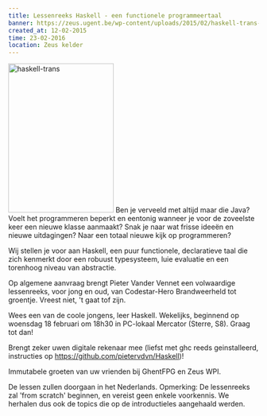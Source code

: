 ```yaml
---
title: Lessenreeks Haskell - een functionele programmeertaal
banner: https://zeus.ugent.be/wp-content/uploads/2015/02/haskell-trans-212x300.png
created_at: 12-02-2015
time: 23-02-2016
location: Zeus kelder
---
```


<a href="https://zeus.ugent.be/wp-content/uploads/2015/02/haskell-trans.png"><img src="https://zeus.ugent.be/wp-content/uploads/2015/02/haskell-trans-212x300.png" alt="haskell-trans" width="212" height="300" class="alignright size-medium wp-image-2205" /></a>
Ben je verveeld met altijd maar die Java? Voelt het programmeren beperkt en eentonig wanneer je voor de zoveelste keer een nieuwe klasse aanmaakt? Snak je naar wat frisse ideeën en nieuwe uitdagingen? Naar een totaal nieuwe kijk op programmeren?

Wij stellen je voor aan Haskell, een puur functionele, declaratieve taal die zich kenmerkt door een robuust typesysteem, luie evaluatie en een torenhoog niveau van abstractie.

Op algemene aanvraag brengt Pieter Vander Vennet een volwaardige lessenreeks, voor jong en oud, van Codestar-Hero Brandweerheld tot groentje. Vreest niet, 't gaat tof zijn.

Wees een van de coole jongens, leer Haskell. Wekelijks, beginnend op woensdag 18 februari om 18h30 in PC-lokaal Mercator (Sterre, S8). Graag tot dan!

Brengt zeker uwen digitale rekenaar mee (liefst met ghc reeds geinstalleerd, instructies op https://github.com/pietervdvn/Haskell)!

Immutabele groeten van uw vrienden bij GhentFPG en Zeus WPI.

De lessen zullen doorgaan in het Nederlands.
Opmerking: De lessenreeks zal 'from scratch' beginnen, en vereist geen enkele voorkennis. We herhalen dus ook de topics die op de introductieles aangehaald werden.